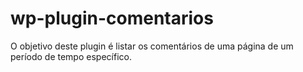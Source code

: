 # wp-plugin-comentarios
O objetivo deste plugin é listar os comentários de uma página de um período de tempo específico.
